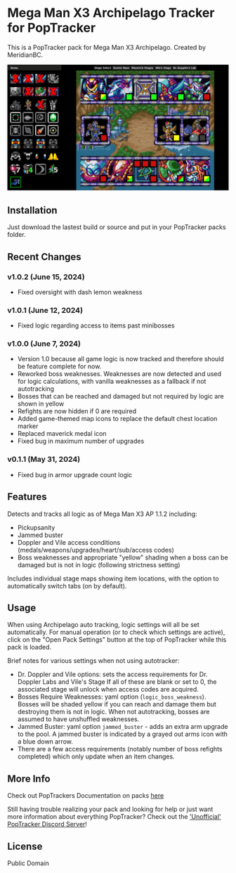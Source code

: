 # Mega Man X3 Archipelago Tracker for PopTracker

This is a PopTracker pack for Mega Man X3 Archipelago. Created by MeridianBC.

![](https://raw.githubusercontent.com/BrianCumminger/megamanx3-ap-poptracker/master/images/screenshot.png)

## Installation

Just download the lastest build or source and put in your PopTracker packs folder.

## Recent Changes
### v1.0.2 (June 15, 2024)
- Fixed oversight with dash lemon weakness

### v1.0.1 (June 12, 2024)
- Fixed logic regarding access to items past minibosses

### v1.0.0 (June 7, 2024)
- Version 1.0 because all game logic is now tracked and therefore should be feature complete for now.
- Reworked boss weaknesses. Weaknesses are now detected and used for logic calculations, with vanilla weaknesses as a fallback if not autotracking
- Bosses that can be reached and damaged but not required by logic are shown in yellow
- Refights are now hidden if 0 are required
- Added game-themed map icons to replace the default chest location marker
- Replaced maverick medal icon
- Fixed bug in maximum number of upgrades
  
### v0.1.1 (May 31, 2024)
- Fixed bug in armor upgrade count logic

## Features
Detects and tracks all logic as of Mega Man X3 AP 1.1.2 including:

- Pickupsanity
- Jammed buster
- Doppler and Vile access conditions (medals/weapons/upgrades/heart/sub/access codes)
- Boss weaknesses and appropriate "yellow" shading when a boss can be damaged but is not in logic (following strictness setting)
  
Includes individual stage maps showing item locations, with the option to automatically switch tabs (on by default).

## Usage
When using Archipelago auto tracking, logic settings will all be set automatically.  For manual operation (or to check which settings are active), click on the "Open Pack Settings" button at the top of PopTracker while this pack is loaded.

Brief notes for various settings when not using autotracker:
- Dr. Doppler and Vile options: sets the access requirements for Dr. Doppler Labs and Vile's Stage  If all of these are blank or set to 0, the associated stage will unlock when access codes are acquired.
- Bosses Require Weaknesses: yaml option (`logic_boss_weakness`).  Bosses will be shaded yellow if you can reach and damage them but destroying them is not in logic. When not autotracking, bosses are assumed to have unshuffled weaknesses.
- Jammed Buster: yaml option `jammed_buster` - adds an extra arm upgrade to the pool.  A jammed buster is indicated by a grayed out arms icon with a blue down arrow.
- There are a few access requirements (notably number of boss refights completed) which only update when an item changes.


## More Info

Check out PopTrackers Documentation on packs [here](https://github.com/black-sliver/PopTracker/blob/master/doc/PACKS.md)

Still having trouble realizing your pack and looking for help or just want more information about everything PopTracker? Check out the ['Unofficial' PopTracker Discord Server](https://discord.com/invite/gwThqMCPgK)!

## License

Public Domain